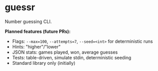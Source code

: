 # guessr

Number guessing CLI.

**Planned features (future PRs):**
- Flags: `--max=100`, `--attempts=7`, `--seed=<int>` for deterministic runs
- Hints: "higher"/"lower"
- JSON stats: games played, won, average guesses
- Tests: table-driven, simulate stdin, deterministic seeding
- Standard library only (initially)
